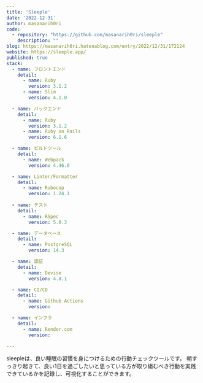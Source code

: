 ```yaml
---
title: 'Sleeple'
date: '2022-12-31'
author: masanarih0ri
code: 
  - repository: "https://github.com/masanarih0ri/sleeple"
    description: ""
blog: https://masanarih0ri.hatenablog.com/entry/2022/12/31/172124
website: https://sleeple.app/
published: true
stack:
  - name: フロントエンド
    detail: 
      - name: Ruby
        version: 3.1.2
      - name: Slim
        version: 4.1.0

  - name: バックエンド
    detail:
      - name: Ruby
        version: 3.1.2
      - name: Ruby on Rails
        version: 6.1.6

  - name: ビルドツール
    detail:
      - name: Webpack
        version: 4.46.0

  - name: Linter/Formatter
    detail:
      - name: Rubocop
        version: 1.24.1
 
  - name: テスト
    detail:
      - name: RSpec
        version: 5.0.3

  - name: データベース
    detail:
      - name: PostgreSQL
        version: 14.3

  - name: 認証
    detail:
      - name: Devise
        version: 4.8.1

  - name: CI/CD
    detail:
      - name: Github Actions
        version: 

  - name: インフラ
    detail:
      - name: Render.com
        version: 

---
```


sleepleは、良い睡眠の習慣を身につけるための行動チェックツールです。 朝すっきり起きて、良い1日を過ごしたいと思っている方が取り組むべき行動を実践できているかを記録し、可視化することができます。
